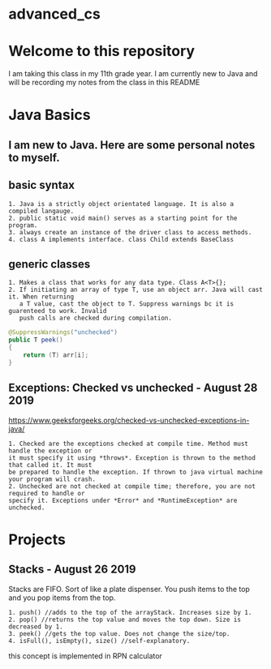 # advanced_cs
# Welcome to this repository
I am taking this class in my 11th grade year. I am currently new to Java and will be recording my notes from the class in this README


# Java Basics
## I am new to Java. Here are some personal notes to myself.
## basic syntax
	1. Java is a strictly object orientated language. It is also a compiled langauge. 
	2. public static void main() serves as a starting point for the program.
	3. always create an instance of the driver class to access methods. 
	4. class A implements interface. class Child extends BaseClass

## generic classes
	1. Makes a class that works for any data type. Class A<T>{};
	2. If initiating an array of type T, use an object arr. Java will cast it. When returning
	   a T value, cast the object to T. Suppress warnings bc it is guarenteed to work. Invalid
	   push calls are checked during compilation.

```Java
@SuppressWarnings("unchecked")
public T peek()
{
	return (T) arr[i];
}
```

## Exceptions: Checked vs unchecked - August 28 2019
https://www.geeksforgeeks.org/checked-vs-unchecked-exceptions-in-java/

	1. Checked are the exceptions checked at compile time. Method must handle the exception or 
	it must specify it using *throws*. Exception is thrown to the method that called it. It must 
	be prepared to handle the exception. If thrown to java virtual machine your program will crash.
	2. Unchecked are not checked at compile time; therefore, you are not required to handle or 
	specify it. Exceptions under *Error* and *RuntimeException* are unchecked.

# Projects
## Stacks - August 26 2019

Stacks are FIFO. Sort of like a plate dispenser. You push items to the top and you pop items from the top. 

	1. push() //adds to the top of the arrayStack. Increases size by 1.
	2. pop() //returns the top value and moves the top down. Size is decreased by 1.
	3. peek() //gets the top value. Does not change the size/top.
	4. isFull(), isEmpty(), size() //self-explanatory.
	
this concept is implemented in RPN calculator







